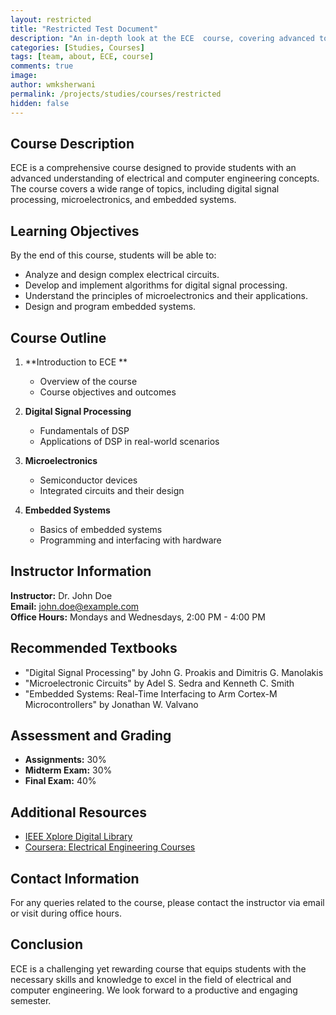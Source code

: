```yaml
---
layout: restricted
title: "Restricted Test Document"
description: "An in-depth look at the ECE  course, covering advanced topics in electrical and computer engineering."
categories: [Studies, Courses]
tags: [team, about, ECE, course]
comments: true
image: 
author: wmksherwani
permalink: /projects/studies/courses/restricted
hidden: false
---
```


## Course Description

ECE  is a comprehensive course designed to provide students with an advanced understanding of electrical and computer engineering concepts. The course covers a wide range of topics, including digital signal processing, microelectronics, and embedded systems.

## Learning Objectives

By the end of this course, students will be able to:
- Analyze and design complex electrical circuits.
- Develop and implement algorithms for digital signal processing.
- Understand the principles of microelectronics and their applications.
- Design and program embedded systems.

## Course Outline

1. **Introduction to ECE **
    - Overview of the course
    - Course objectives and outcomes

2. **Digital Signal Processing**
    - Fundamentals of DSP
    - Applications of DSP in real-world scenarios

3. **Microelectronics**
    - Semiconductor devices
    - Integrated circuits and their design

4. **Embedded Systems**
    - Basics of embedded systems
    - Programming and interfacing with hardware

## Instructor Information

**Instructor:** Dr. John Doe  
**Email:** john.doe@example.com  
**Office Hours:** Mondays and Wednesdays, 2:00 PM - 4:00 PM

## Recommended Textbooks

- "Digital Signal Processing" by John G. Proakis and Dimitris G. Manolakis
- "Microelectronic Circuits" by Adel S. Sedra and Kenneth C. Smith
- "Embedded Systems: Real-Time Interfacing to Arm Cortex-M Microcontrollers" by Jonathan W. Valvano

## Assessment and Grading

- **Assignments:** 30%
- **Midterm Exam:** 30%
- **Final Exam:** 40%

## Additional Resources

- [IEEE Xplore Digital Library](https://ieeexplore.ieee.org/)
- [Coursera: Electrical Engineering Courses](https://www.coursera.org/browse/physical-science-and-engineering/electrical-engineering)

## Contact Information

For any queries related to the course, please contact the instructor via email or visit during office hours.

## Conclusion

ECE  is a challenging yet rewarding course that equips students with the necessary skills and knowledge to excel in the field of electrical and computer engineering. We look forward to a productive and engaging semester.
